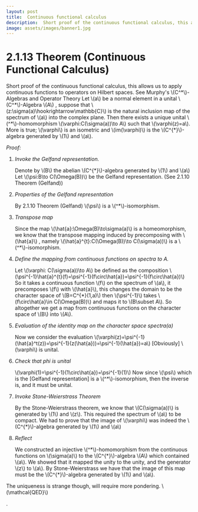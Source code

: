 ```yaml
---
layout: post
title:  Continuous functional calculus
description:  Short proof of the continuous functional calculus, this allows us to apply continuous functions to operators on Hilbert spaces.
image: assets/images/banner1.jpg
---
```




# 2.1.13 Theorem (Continuous Functional Calculus)
<body>
<p>Short proof of the continuous functional calculus, this allows us to apply continuous functions to operators on Hilbert spaces. See Murphy's \(C^*\)-Algebras and Operator Theory
Let \(a\) be a normal element in a unital \(C^*\)-Algebra \(A\) , suppose that \(z:\sigma(a)\hookrightarrow\mathbb{C}\) is the natural inclusion map of the spectrum of \(a\) into the complex plane. Then there exists a unique unital \(^*\)-homomorphism \(\varphi:C(\sigma(a))\to A\) such that \(\varphi(z)=a\).
More is true; \(\varphi\) is an isometric and \(im(\varphi)\) is the \(C^{*}\)-algebra generated by \(1\) and \(a\).</p>

<em>Proof:</em>

<ol>
<li>  <em>Invoke the Gelfand representation.</em>
    <p>Denote by \(B\) the abelian \(C^{*}\)-algebra generated by \(1\) and \(a\)
    Let   \(\psi:B\to C(\Omega(B))\) be the Gelfand representation.
     (See 2.1.10 Theorem (Gelfand))</p></li>
<li>  <em>Properties of the Gelfand representation</em> 
    <p>By 2.1.10 Theorem (Gelfand) \(\psi\) is a \(^*\)-isomorphism.</p></li>
<li>  <em>Transpose map</em> 
    <p>Since the map \(\hat{a}:\Omega(B)\to\sigma(a)\) is a homeomorphism, we know that the transpose mapping induced by precomposing with  \(\hat{a}\) , namely \(\hat{a}^{t}:C(\Omega(B))\to C(\sigma(a))\) is a \(^*\)-isomorphism.</p></li>
<li>  <em>Define the mapping from continuous functions on spectra to A.</em>
    <p>Let \(\varphi: C(\sigma(a))\to A\) be defined as the composition 
    \(\psi^{-1}\hat{a}^{t}(f)=\psi^{-1}(f\circ\hat{a})=\psi^{-1}(f\circ\hat{a})\)
     So it takes a continuous function \(f\) on the spectrum of \(a\), it precomposes \(f\) with \(\hat{a}\), this changes the domain to be the character space of \(B=C^{*}(1,a)\) then \(\psi^{-1}\) takes \(f\circ\hat{a}\in C(\Omega(B))\) and maps it to \(B\subset A\). So altogether we get a map from continuous functions on the character space of \(B\) into \(A\).</p></li>
<li>  <em>Evaluation of the identity map on the character space spectra(a)</em>
    <p>Now we consider the evaluation \(\varphi(z)=\psi^{-1}(\hat{a}^t(z))=\psi^{-1}(z(\hat{a}))=\psi^{-1}(\hat{a})=a\)
    [Obviously] \(\varphi\) is unital.</p></li>
<li> <em>Check that phi is unital</em>
    <p>\(\varphi(1)=\psi^{-1}(1\circ\hat{a})=\psi^{-1}(1)\) 
    Now since \(\psi\) which is the [Gelfand representation] is a \(^*\)-isomorphism, then the inverse is, and it must be unital.</p></li>
<li> <em>Invoke Stone-Weierstrass Theorem</em>
    <p>By the Stone-Weierstrass theorem, we know that \(C(\sigma(a))\) is generated by \(1\) and \(z\). This required the spectrum of \(a\) to be compact. We had to prove that the image of \(\varphi\) was indeed the \(C^{*}\)-algebra generated by \(1\) and \(a\)</p></li>
<li> <em>Reflect</em>
    <p>We constructed an injective \(^*\)-homomorphism from the continuous functions on \(\sigma(a)\) to the \(C^{*}\)-algebra \(A\) which contained \(a\).
    We showed that it mapped the unity to the unity, and the generator \(z\) to \(a\). By Stone-Weierstrass we have that the image of this map must be the \(C^{*}\)-algebra generated by \(1\) and \(a\).</p></li>
</ol>

<p>The uniqueness is strange though, will require more pondering.
\(\mathcal{QED}\)</p>
</body>.